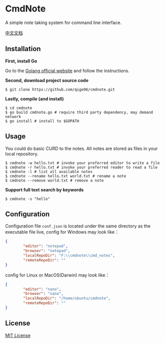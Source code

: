 # CmdNote

A simple note taking system for command line interface.

[中文文档](https://github.com/qige96/cmdnote/blob/master/README.zh.md)

## Installation

**First, install Go**

Go to the [Golang official website](https://golang.org/) and follow the instructions.

**Second, download project source code**

```shell
$ git clone https://github.com/qige96/cmdnote.git
```

**Lastly, compile (and install)**

```shell
$ cd cmdnote
$ go build cmdnote.go # require third party dependency, may demand network
$ go install # install to $GOPATH
```

## Usage

You could do basic CURD to the notes. All notes are stored as files in your local repository.

```shell
$ cmdnote -w hello.txt # invoke your preferred editor to write a file
$ cmdnote -r hello.txt # invoke your preferred reader to read a file
$ cmdnote -l # list all available notes
$ cmdnote --rename hello.txt world.txt # rename a note
$ cmdnote --remove world.txt # remove a note
```

**Support full text search by keywords**

```shell
$ cmdnote -s "hello"
```

## Configuration

Configuration file `conf.json` is located under the same directory as the executable file live, config for Windows may look like：

```json
{
        "editor": "notepad",
        "browser": "notepad",
        "localRepoDir": "F:\\cmdnote\\cmd_notes",
        "remoteRepoDir": ""
}
```

config for Linux or MacOS(Darwin) may look like：

```json
{
        "editor": "nano",
        "browser": "nano",
        "localRepoDir": "/home/ubuntu/cmdnote",
        "remoteRepoDir": ""
}
```



## License

[MIT License](https://mit-license.org/)
